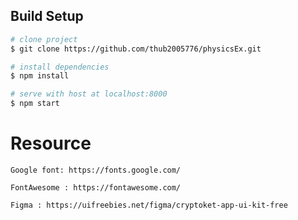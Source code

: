 
## Build Setup

``` bash
# clone project
$ git clone https://github.com/thub2005776/physicsEx.git

# install dependencies
$ npm install

# serve with host at localhost:8000
$ npm start
```

# Resource

    Google font: https://fonts.google.com/
    
    FontAwesome : https://fontawesome.com/
    
    Figma : https://uifreebies.net/figma/cryptoket-app-ui-kit-free

 
